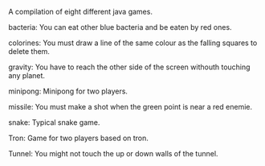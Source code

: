A compilation of eight different java games.

bacteria: You can eat other blue bacteria and be eaten by red ones.

colorines: You must draw a line of the same colour as the falling squares to delete them.

gravity: You have to reach the other side of the screen withouth touching any planet.

minipong: Minipong for two players.

missile: You must make a shot when the green point is near a red enemie.

snake: Typical snake game.

Tron: Game for two players based on tron.

Tunnel: You might not touch the up or down walls of the tunnel.
